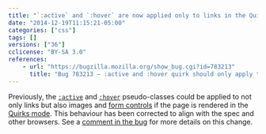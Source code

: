 ```yaml
---
title: "`:active` and `:hover` are now applied only to links in the Quirks mode"
date: "2014-12-19T11:15:21-05:00"
categories: ["css"]
tags: []
versions: ["36"]
cclicense: "BY-SA 3.0"
references:
    - url: "https://bugzilla.mozilla.org/show_bug.cgi?id=783213"
      title: "Bug 783213 – :active and :hover quirk should only apply to links"
---
```

Previously, the [`:active`](https://developer.mozilla.org/docs/Web/CSS/:active) and [`:hover`](https://developer.mozilla.org/docs/Web/CSS/:hover) pseudo-classes could be applied to not only links but also images and [form controls](https://developer.mozilla.org/docs/Web/Guide/HTML/Forms_in_HTML) if the page is rendered in the [Quirks mode](https://developer.mozilla.org/docs/Mozilla_Quirks_Mode_Behavior). This behaviour has been corrected to align with the spec and other browsers. See a [comment in the bug](https://bugzilla.mozilla.org/show_bug.cgi?id=783213#c31) for more details on this change.
